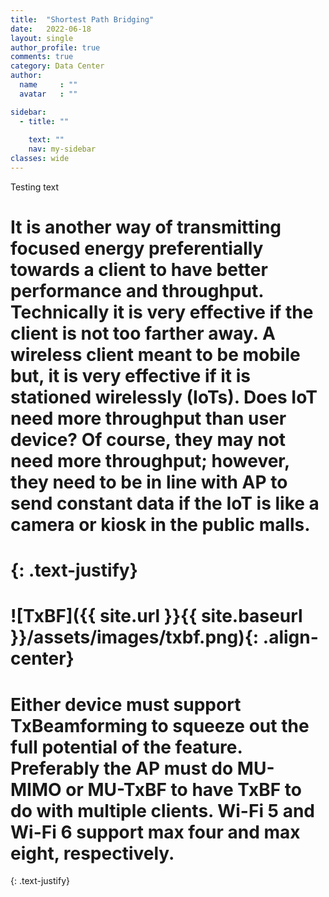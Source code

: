 ```yaml
---
title:  "Shortest Path Bridging"
date:   2022-06-18
layout: single
author_profile: true
comments: true
category: Data Center
author:
  name     : ""
  avatar   : ""

sidebar:
  - title: ""
    
    text: ""
    nav: my-sidebar
classes: wide
---
```


Testing text

# It is another way of transmitting focused energy preferentially towards a client to have better performance and throughput. Technically it is very effective if the client is not too farther away. A wireless client meant to be mobile but, it is very effective if it is stationed wirelessly (IoTs). Does IoT need more throughput than user device? Of course, they may not need more throughput; however, they need to be in line with AP to send constant data if the IoT is like a camera or kiosk in the public malls.
# {: .text-justify}

# ![TxBF]({{ site.url }}{{ site.baseurl }}/assets/images/txbf.png){: .align-center}

# Either device must support TxBeamforming to squeeze out the full potential of the feature. Preferably the AP must do MU-MIMO or MU-TxBF to have TxBF to do with multiple clients. Wi-Fi 5 and Wi-Fi 6 support max four and max eight, respectively.
{: .text-justify}